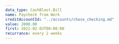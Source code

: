```yaml
---
data_type: CashBlast.Bill
name: Paycheck from Work
creditAccountId: "../accounts/chase_checking.md"
value: 2000.00
first: 2021-02-03T00:00:00
recurrance: every 2 weeks
---
```

